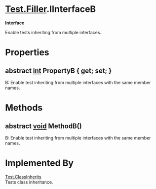 # [Test.Filler](TableOfContents.Test.Filler.md).IInterfaceB

**Interface**  

Enable tests inheriting from multiple interfaces.  

# Properties

## abstract [int](https://docs.microsoft.com/en-us/dotnet/api/system.int32) PropertyB { get; set; }

B: Enable test inheriting from multiple interfaces with the same member names.  

# Methods

## abstract [void](https://docs.microsoft.com/en-us/dotnet/api/system.void) MethodB()

B: Enable test inheriting from multiple interfaces with the same member names.  

# Implemented By

[Test.ClassInherits](Test.ClassInherits.md)  
Tests class inheritance.  

